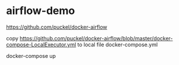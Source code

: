 # airflow-demo

https://github.com/puckel/docker-airflow

copy https://github.com/puckel/docker-airflow/blob/master/docker-compose-LocalExecutor.yml to local file docker-compose.yml

docker-compose up